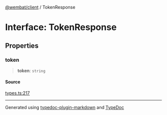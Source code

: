 [@wembat/client](../exports.md) / TokenResponse

# Interface: TokenResponse

## Properties

### token

> **token**: `string`

#### Source

[types.ts:217](https://github.com/lmarschall/wembat/blob/fa7ae5e/src/types.ts#L217)

***

Generated using [typedoc-plugin-markdown](https://www.npmjs.com/package/typedoc-plugin-markdown) and [TypeDoc](https://typedoc.org/)
